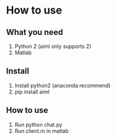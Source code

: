 # How to use
## What you need
1. Python 2 (aiml only supports 2)
2. Matlab

## Install
1. Install python2 (anaconda recommend)
2. pip install aiml

## How to use
1. Run python chat.py
2. Run client.m in matlab